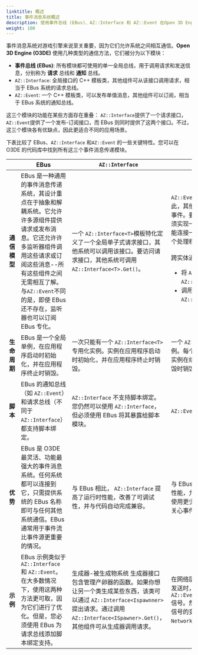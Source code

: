 ```yaml
---
linktitle: 概述
title: 事件消息系统概述
description: 使用事件总线 (EBus)、AZ::Interface 和 AZ::Event 在Open 3D Engine (O3DE)中的系统间调度信息。
weight: 100
---
```


事件消息系统对游戏引擎来说至关重要，因为它们允许系统之间相互通信。**Open 3D Engine (O3DE)** 使用几种类型的通信方法，它们被分为以下模块：

- **事件总线 (EBus)**: 所有模块都可使用的单一全局总线，用于调用请求和发送信息，分别称为 **请求** 总线和 **通知** 总线。
- `AZ::Interface`: 全局接口的 C++ 模板类，其他组件可从该接口调用请求，相当于 EBus 系统的请求总线。
- `AZ::Event`: 一个 C++ 模板类，可以发布单值消息，其他组件可以订阅，相当于 EBus 系统的通知总线。

这三个模块的功能在某些方面存在重叠： `AZ::Interface`提供了一个请求接口，`AZ::Event`提供了一个发布-订阅接口，而 EBus 则同时提供了这两个接口。不过，这三个模块各有优缺点，因此更适合不同的应用场景。

下表比较了 EBus、`AZ::Interface` 和`AZ::Event` 的一些关键特性。您可以在 O3DE 的代码库中找到所有这三个事件消息传递模块。

| | EBus | `AZ::Interface` | `AZ::Event` |
| --- | --- | --- | --- |
| **通信模型** |  EBus 是一种通用的事件消息传递系统，其设计重点在于抽象和解耦系统。它允许许多源组件提供请求或发布消息。它还允许许多监听器组件调用这些请求或订阅这些消息--所有这些组件之间无需相互了解。与`AZ::Event`不同的是，即使 EBus 还不存在，监听器也可以订阅 EBus 专化。 | 一个 `AZ::Interface<T>`模板特化定义了一个全局单子式请求接口，其他系统可以调用该接口。要访问请求接口，其他系统可调用 `AZ::Interface<T>.Get()`。| `AZ::Event` 事件被定义为组件的成员。因此，其他组件必须引用该组件才能订阅事件。要监听和处理事件，订阅组件必须实现一个处理程序。一个处理程序只能连接一个事件，但一个事件可以有多个处理程序。<br><br>跨实体通信的一些模式包括：<ul><li>将 `AZ::Event`公开到`AZ::Interface`。 </li><li>调用`SceneQuery()`和`AZ::IVisibility`获取实体的引用。</li></ul> |
| **生命周期** | EBus 是一个全局单例，在应用程序启动时初始化，并在应用程序终止时销毁。 | 一次只能有一个 `AZ::Interface<T>` 专用化实例。实例在应用程序启动时初始化，并在应用程序终止时销毁。 | 一个 `AZ::Event<T>`特化可以有多个实例。每个实例都必须附加到一个组件。实例在组件创建时初始化，并在组件销毁时销毁。 |
| **脚本** | EBus 的通知总线（如 `AZ::Event`）和请求总线（不同于 `AZ::Interface`）都支持脚本绑定。 | `AZ::Interface` 不支持脚本绑定。您仍然可以使用 `AZ::Interface`，但必须使用 EBus 将其暴露给脚本模块。 | `AZ::Event`支持脚本绑定。 |
| **优势** | EBus 是 O3DE 最灵活、功能最强大的事件消息系统。任何系统都可以连接到它，只需提供系统的 EBus 名称即可与任何其他系统通信。EBus 通常用于事件流比事件源更重要的情况。 | 与 EBus 相比， `AZ::Interface` 提高了运行时性能，改善了可调试性，并与代码自动完成兼容。 | 与 EBus 相比，`AZ::Event` 提高了运行时性能，允许使用更简单的语法来实现，使用更少的文件，并删除了处理程序只关心事件子集的聚合接口。 |
| **示例** | EBus 示例类似于 `AZ::Interface` 和 `AZ::Event`。在大多数情况下，使用这两种方法更可取，因为它们进行了优化。但是，您必须使用 EBus 为请求总线添加脚本绑定支持。 | 生成器-被生成物系统 生成器接口包含管理产卵器的函数。如果你想让另一个类生成某些东西，该类可以通过 `AZ::Interface<Ispawnner>`提出请求。通过调用 `AZ::Interface<ISpawner>.Get()`，其他组件可从生成器调用请求。 | 在网络层中，当远程过程调用（RPC）发送时，会发出 `AZ::Event<NetworkEntityRpcMessage&>`信号。然后，连接的处理程序会监听该信号的变化并处理`NetworkEntityRpcMessage`。 |
